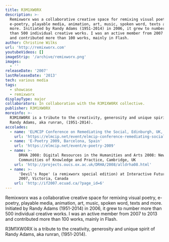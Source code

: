 ```yaml
---
title: R3M1XW0RX
description: >-
  Remixworx was a collaborative creative space for remixing visual poetry,
  e-poetry, playable media, animation, art, music, spoken word, texts and
  more. Initiated by Randy Adams (1951-2014) in 2006, it grew to number more
  than 500 individual creative works. I was an active member from 2007 to 2013
  and contributed more than 100 works, mainly in Flash.
author: Christine Wilks
url: 'http://remixworx.com'
youtubeVideos: []
imageStrip: '/archive/remixworx.png'
images:
  - ''
releaseDate: '2007'
lastReleaseDate: '2013'
tech: various media
tags:
  - showcase
  - remixworx
displayType: major
collaborators: In collaboration with the R3M1XW0RX collective.
publisher: R3M1XW0RX
moreinfo: >-
  R3M1XW0RX is a tribute to the creativity, generosity and unique spirit of
  Randy Adams, aka runran, (1951-2014).
accolades:
  - name: 'ELMCIP Conference on Remediating the Social, Edinburgh, UK, 2012'
    url: 'https://elmcip.net/event/elmcip-conference-remediating-social'
  - name: 'E-Poetry 2009, Barcelona, Spain'
    url: 'https://elmcip.net/event/e-poetry-2009'
  - name: >-
      DRHA 2008: Digital Resources in the Humanities and Arts 2008: New
      Communities of Knowledge and Practice, Cambridge, UK
    url: 'http://projects.oucs.ox.ac.uk/DRHA/2008/alldrha08.html'
  - name: >-
      'Devil's Rope' (a remixworx special edition) at Interactive Futures
      2007, Victoria, Canada
    url: 'http://if2007.ecuad.ca/?page_id=6'
---
```



Remixworx was a collaborative creative space for remixing visual poetry, e-poetry, playable media, animation, art, music, spoken word, texts and more. Initiated by Randy Adams (1951-2014) in 2006, it grew to number more than 500 individual creative works. I was an active member from 2007 to 2013 and contributed more than 100 works, mainly in Flash.

R3M1XW0RX is a tribute to the creativity, generosity and unique spirit of Randy Adams, aka runran, (1951-2014).

